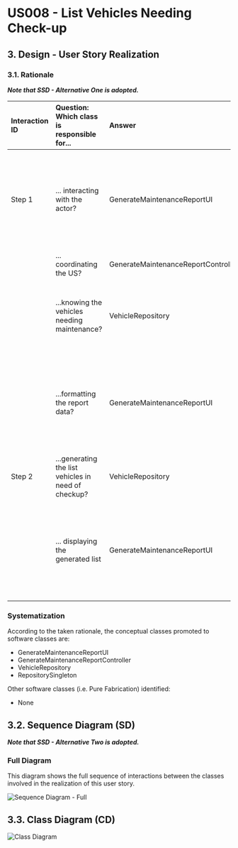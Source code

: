 # US008 - List Vehicles Needing Check-up

## 3. Design - User Story Realization

### 3.1. Rationale

_**Note that SSD - Alternative One is adopted.**_

| Interaction ID  | Question: Which class is responsible for...          | Answer                              | Justification (with patterns)                                                                                 |
|:----------------|:-----------------------------------------------------|:------------------------------------|:--------------------------------------------------------------------------------------------------------------|
| Step 1  		      | 	... interacting with the actor?                     | GenerateMaintenanceReportUI         | Pure Fabrication: there is no reason to assign this responsibility to any existing class in the Domain Model. |
| 			             | 	... coordinating the US?                            | GenerateMaintenanceReportController | Controller                                                                                                    |
|                 | ...knowing the vehicles needing maintenance?         | VehicleRepository                   | IE: Knows all vehicle data and has methods to retrieve vehicles needing maintenance.                          |
| 	               | 	...formatting the report data?                      | GenerateMaintenanceReportUI         | Pure Fabrication: there is no reason to assign this responsibility to any existing class in the Domain Model. |
| 	        Step 2 | 	...generating the list vehicles in need of checkup? | VehicleRepository                   | IE: Knows all vehicles and respective data.                                                                   |
|                 | 	... displaying the generated list                   | GenerateMaintenanceReportUI         | Pure Fabrication: there is no reason to assign this responsibility to any existing class in the Domain Model. |

### Systematization ##

According to the taken rationale, the conceptual classes promoted to software classes are:

* GenerateMaintenanceReportUI
* GenerateMaintenanceReportController
* VehicleRepository
* RepositorySingleton

Other software classes (i.e. Pure Fabrication) identified:

* None

## 3.2. Sequence Diagram (SD)

_**Note that SSD - Alternative Two is adopted.**_

### Full Diagram

This diagram shows the full sequence of interactions between the classes involved in the realization of this user story.

![Sequence Diagram - Full](svg/us008-sequence-diagram-full.svg)

## 3.3. Class Diagram (CD)

![Class Diagram](svg/us008-class-diagram.svg)